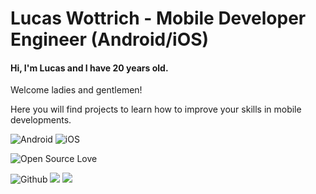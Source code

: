 # Lucas Wottrich - Mobile Developer Engineer (Android/iOS)
#### Hi, I'm Lucas and I have 20 years old.
Welcome ladies and gentlemen! 

Here you will find projects to learn how to improve your skills in mobile developments.

![Android](https://img.shields.io/badge/Android-green.svg?logo=Android&logoColor=white)
![iOS](https://img.shields.io/badge/iOS-blue.svg?logo=Apple&logoColor=white)

![Open Source Love](https://badges.frapsoft.com/os/v2/open-source.svg?v=103)

![Github](https://img.shields.io/badge/-Github-black?style=flat&logo=Github&logoColor=white)
[![](https://img.shields.io/badge/-LinkedIn-blue?style=flat&logo=Linkedin&logoColor=white)](https://www.linkedin.com/in/lucas-c-wottrich/)
[![](https://img.shields.io/badge/-Gmail-red?style=flat&logo=Gmail&logoColor=white)](mailto:wottrich78@gmail.com)

